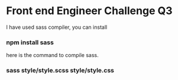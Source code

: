 # Front end Engineer Challenge Q3

I have used sass compiler, you can install 

### npm install sass

here is the command to compile sass.

### sass style/style.scss style/style.css
